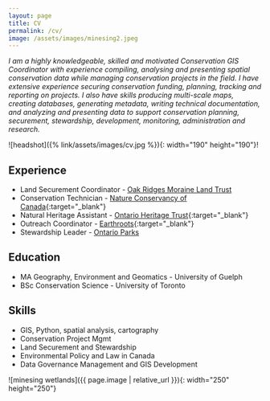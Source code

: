 ```yaml
---
layout: page
title: CV
permalink: /cv/
image: /assets/images/minesing2.jpeg
---
```


_I am a highly knowledgeable, skilled and motivated Conservation GIS Coordinator with experience compiling, analysing and presenting spatial conservation data while managing conservation projects in the field. I have extensive experience securing conservation funding, planning, tracking and reporting on projects. I also have skills producing multi-scale maps, creating databases, generating metadata, writing technical documentation, and analyzing and presenting data to support conservation planning, securement, stewardship, development, monitoring, administration and research._

![headshot]({% link/assets/images/cv.jpg %}){: width="190" height="190"}!

## Experience

* Land Securement Coordinator - [Oak Ridges Moraine Land Trust](https://oakridgesmoraine.org/)
* Conservation Technician - [Nature Conservancy of Canada](https://www.natureconservancy.ca/en/where-we-work/ontario/){:target="_blank"}
* Natural Heritage Assistant - [Ontario Heritage Trust](https://www.heritagetrust.on.ca/en/index.php/property-types/natural-heritage){:target="_blank"}
* Outreach Coordinator - [Earthroots](https://www.earthroots.org/){:target="_blank"}
* Stewardship Leader - [Ontario Parks](https://www.ontarioparks.com/en)

## Education

* MA Geography, Environment and Geomatics - University of Guelph
* BSc Conservation Science - University of Toronto

## Skills

* GIS, Python, spatial analysis, cartography
* Conservation Project Mgmt
* Land Securement and Stewardship
* Environmental Policy and Law in Canada
* Data Governance Management and GIS Development

![minesing wetlands]({{ page.image | relative_url }}){: width="250" height="250"}






